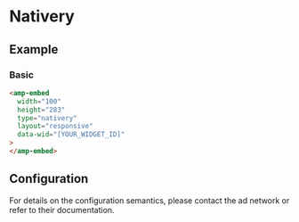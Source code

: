<!---
Copyright 2015 The AMP HTML Authors. All Rights Reserved.

Licensed under the Apache License, Version 2.0 (the "License");
you may not use this file except in compliance with the License.
You may obtain a copy of the License at

      http://www.apache.org/licenses/LICENSE-2.0

Unless required by applicable law or agreed to in writing, software
distributed under the License is distributed on an "AS-IS" BASIS,
WITHOUT WARRANTIES OR CONDITIONS OF ANY KIND, either express or implied.
See the License for the specific language governing permissions and
limitations under the License.
-->

# Nativery

## Example

### Basic

```html
<amp-embed
  width="100"
  height="283"
  type="nativery"
  layout="responsive"
  data-wid="[YOUR_WIDGET_ID]"
>
</amp-embed>
```

## Configuration

For details on the configuration semantics, please contact the ad network or refer to their documentation. 
